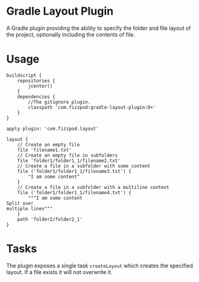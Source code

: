 # Gradle Layout Plugin
A Gradle plugin providing the ability to specify the folder and file layout of the project, optionally including the contents of file.

# Usage
```
buildscript {
    repositories {
        jcenter()
    }
    dependencies {
        //The gitignore plugin.
        classpath 'com.fizzpod:gradle-layout-plugin:0+'
    }
}

apply plugin: 'com.fizzpod.layout'

layout {
    // Create an empty file
    file 'filename1.txt'
    // Create an empty file in subfolders
    file 'folder1/folder1_1/filename2.txt'
    // Create a file in a subfolder with some content
    file ('folder1/folder1_1/filename3.txt') {
        "I am some content"
    }
    // Create a file in a subfolder with a multiline content
    file ('folder1/folder1_1/filename4.txt') {
        """I am some content
Split over 
multiple lines"""
    }
    path 'folder2/folder2_1'
}

```

# Tasks
The plugin exposes a single task `createLayout` which creates the specified layout. If a file exists it will not overwrite it.